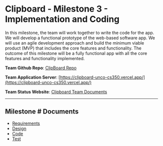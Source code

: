 # Clipboard - Milestone 3 - Implementation and Coding

In this milestone, the team will work together to write the code for the app. We will develop a
functional prototype of the web-based software app. We will use an agile development approach and
build the minimum viable product (MVP) that includes the core features and functionality. The
outcome of this milestone will be a fully functional app with all the core features and
functionality implemented.

**Team Github Repo**:  [ClipBoard Repo](../..)

**Team Application Server**:  [https://clipboard-unco-cs350.vercel.app/](https://clipboard-unco-cs350.vercel.app/)

**Team Status Website**:  [Clipboard Team Documents](..)

---

## Milestone # Documents

* [Requirements](Requirements/Index.md)
* [Design](Design/Index.md)
* [Code](Code/Index.md)
* [Test](Test/Index.md)
